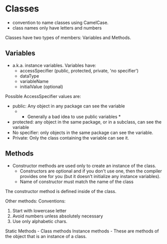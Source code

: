 # Classes
- convention to name classes using CamelCase.
- class names only have letters and numbers

Classes have two types of members: Variables and Methods. 

## Variables
- a.k.a. instance variables. 
Variables have: 
  - accessSpecifier (public, protected, private, 'no specifier')
  - dataType
  - variableName
  - initialValue (optional)


Possible AccessSpecifier values are:
  - public: Any object in any package can see the variable 
    - * Generally a bad idea to use public variables * 
  - protected: any object in the same package, or in a subclass, can see the variable
  - No specifier: only objects in the same package can see the variable. 
  - Private: Only the class containing the variable can see it. 

  ## Methods
  - Constructor methods are used only to create an instance of the class. 
    - Constructors are optional and if you don't use one, then the compiler provides one for you (but it doesn't initialize any instance variables). 
    - Name of constructor must match the name of the class

  The constructor method is defined inside of the class. 

Other methods: 
  Conventions:
  1. Start with lowercase letter
  2. Avoid numbers unless absolutely necessary
  3. Use only alphabetic chars.

Static Methods - Class methods
Instance methods - These are methods of the object that is an instance of a class. 